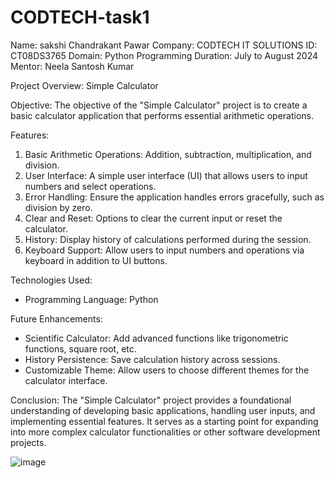 # CODTECH-task1
Name: sakshi Chandrakant Pawar
Company: CODTECH IT SOLUTIONS
ID: CT08DS3765
Domain: Python Programming
Duration: July to August 2024
Mentor: Neela Santosh Kumar

Project Overview: Simple Calculator

Objective:
       The objective of the "Simple Calculator" project is to create a basic calculator application that performs essential arithmetic operations.

Features:
1. Basic Arithmetic Operations: Addition, subtraction, multiplication, and division.
2. User Interface: A simple user interface (UI) that allows users to input numbers and select operations.
3. Error Handling: Ensure the application handles errors gracefully, such as division by zero.
4. Clear and Reset: Options to clear the current input or reset the calculator.
5. History: Display history of calculations performed during the session.
6. Keyboard Support: Allow users to input numbers and operations via keyboard in addition to UI buttons.

Technologies Used:
- Programming Language: Python
  
Future Enhancements:
- Scientific Calculator: Add advanced functions like trigonometric functions, square root, etc.
- History Persistence: Save calculation history across sessions.
- Customizable Theme: Allow users to choose different themes for the calculator interface.

Conclusion:
The "Simple Calculator" project provides a foundational understanding of developing basic applications, handling user inputs, and implementing essential features. It serves as a starting point for expanding into more complex calculator functionalities or other software development projects.


![image](https://github.com/user-attachments/assets/df733b11-8fb1-49d6-aa69-6d96ebfb522d)
